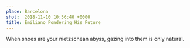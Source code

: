 ```yaml
---
place: Barcelona
shot:  2018-11-10 10:56:40 +0000
title: Emiliano Pondering His Future
---
```


When shoes are your nietzschean abyss, gazing into them is only natural.
